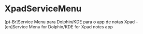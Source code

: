 # XpadServiceMenu
[pt-Br]Service Menu para Dolphin/KDE para o app de notas Xpad - [en]Service Menu for Dolphin/KDE for Xpad notes app
